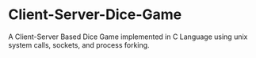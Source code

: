 # Client-Server-Dice-Game
A Client-Server Based Dice Game implemented in C Language using unix system calls, sockets, and process forking.
